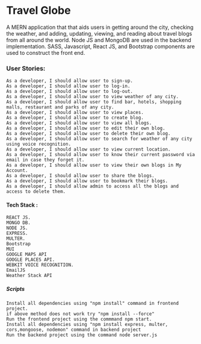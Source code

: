 # Travel Globe
A MERN application that that aids users in getting around the city, checking the weather, and adding, updating, viewing, and reading about travel blogs from all around the world. Node JS and MongoDB are used in the backend implementation. SASS, Javascript, React JS, and Bootstrap components are used to construct the front end.

### User Stories:
    As a developer, I should allow user to sign-up.
    As a developer, I should allow user to log-in.
    As a developer, I should allow user to log-out.
    As a developer, I should allow user to view weather of any city.
    As a developer, I should allow user to find bar, hotels, shopping malls, restaurant and parks of any city.
    As a developer, I should allow user to view places.
    As a developer, I should allow user to create blog.
    As a developer, I should allow user to view all blogs.
    As a developer, I should allow user to edit their own blog.
    As a developer, I should allow user to delete their own blog.
    As a developer, I should allow user to search for weather of any city using voice recognition.
    As a developer, I should allow user to view current location.
    As a developer, I should allow user to know their current password via email in case they forget it.
    As a developer, I should allow user to view their own blogs in My Account.
    As a developer, I should allow user to share the blogs.
    As a developer, I should allow user to bookmark their blogs.
    As a developer, I should allow admin to access all the blogs and access to delete them.

#### Tech Stack :
    REACT JS.
    MONGO DB.
    NODE JS.
    EXPRESS.
    MULTER.
    Bootstrap
    MUI
    GOOGLE MAPS API
    GOOGLE PLACES API.
    WEBKIT VOICE RECOGNITION.
    EmailJS
    Weather Stack API

##### Scripts

    Install all dependencies using "npm install" command in frontend project.
    if above method does not work try "npm install --force"
    Run the frontend project using the commmand npm start.
    Install all dependencies using "npm install express, multer, cors,mongoose, nodemon" command in backend project
    Run the backend project using the command node server.js

    

